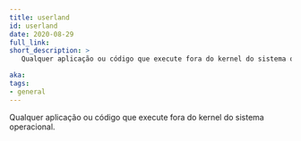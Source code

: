 ```yaml
---
title: userland
id: userland
date: 2020-08-29
full_link: 
short_description: >
   Qualquer aplicação ou código que execute fora do kernel do sistema operacional.

aka: 
tags:
- general
---
```

Qualquer aplicação ou código que execute fora do kernel do sistema operacional.

<!--more-->

